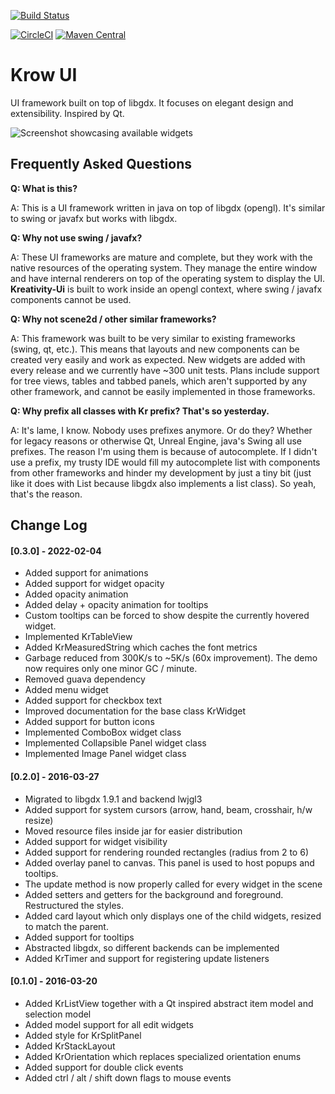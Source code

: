 [![Build Status](https://travis-ci.org/alexpana/kreativity-ui.svg?branch=master)](https://travis-ci.org/alexpana/kreativity-ui)

[![CircleCI](https://circleci.com/gh/alexpana/kreativity-ui.svg?style=svg)](https://circleci.com/gh/alexpana/kreativity-ui)
[![Maven Central](https://maven-badges.herokuapp.com/maven-central/com.katzstudio/kreativity-ui/badge.svg)](https://maven-badges.herokuapp.com/maven-central/com.katzstudio/kreativity-ui/)

# Krow UI

UI framework built on top of libgdx. It focuses on elegant design and extensibility. Inspired by Qt. 

![Screenshot showcasing available widgets](https://raw.githubusercontent.com/alexpana/kreativity-ui/master/screenshot.png)

## Frequently Asked Questions
**Q: What is this?**

A: This is a UI framework written in java on top of libgdx (opengl). It's similar to swing or javafx but works with libgdx.


**Q: Why not use swing / javafx?**

A: These UI frameworks are mature and complete, but they work with the native resources of the operating system. They
manage the entire window and have internal renderers on top of the operating system to display the UI. **Kreativity-Ui**
is built to work inside an opengl context, where swing / javafx components cannot be used.


**Q: Why not scene2d / other similar frameworks?**

A: This framework was built to be very similar to existing frameworks (swing, qt, etc.). This means that layouts and
new components can be created very easily and work as expected. New widgets are added with every release and we currently
have ~300 unit tests. Plans include support for tree views, tables and tabbed panels, which aren't supported by any other
framework, and cannot be easily implemented in those frameworks.


**Q: Why prefix all classes with Kr prefix? That's so yesterday.**

A: It's lame, I know. Nobody uses prefixes anymore. Or do they? Whether for legacy reasons or otherwise Qt, Unreal Engine,
java's Swing all use prefixes. The reason I'm using them is because of autocomplete. If I didn't use a prefix, my trusty 
IDE would fill my autocomplete list with components from other frameworks and hinder my development by just a tiny bit 
(just like it does with List because libgdx also implements a list class). So yeah, that's the reason.

## Change Log

#### [0.3.0] - 2022-02-04
- Added support for animations
- Added support for widget opacity
- Added opacity animation
- Added delay + opacity animation for tooltips
- Custom tooltips can be forced to show despite the currently hovered widget.
- Implemented KrTableView
- Added KrMeasuredString which caches the font metrics
- Garbage reduced from 300K/s to ~5K/s (60x improvement). The demo now requires only one minor GC / minute.
- Removed guava dependency
- Added menu widget
- Added support for checkbox text
- Improved documentation for the base class KrWidget
- Added support for button icons
- Implemented ComboBox widget class
- Implemented Collapsible Panel widget class
- Implemented Image Panel widget class

#### [0.2.0] - 2016-03-27
- Migrated to libgdx 1.9.1 and backend lwjgl3
- Added support for system cursors (arrow, hand, beam, crosshair, h/w resize)
- Moved resource files inside jar for easier distribution
- Added support for widget visibility
- Added support for rendering rounded rectangles (radius from 2 to 6)
- Added overlay panel to canvas. This panel is used to host popups and tooltips.
- The update method is now properly called for every widget in the scene
- Added setters and getters for the background and foreground. Restructured the styles.
- Added card layout which only displays one of the child widgets, resized to match the parent.
- Added support for tooltips
- Abstracted libgdx, so different backends can be implemented
- Added KrTimer and support for registering update listeners

#### [0.1.0] - 2016-03-20
- Added KrListView together with a Qt inspired abstract item model and selection model
- Added model support for all edit widgets
- Added style for KrSplitPanel
- Added KrStackLayout
- Added KrOrientation which replaces specialized orientation enums
- Added support for double click events
- Added ctrl / alt / shift down flags to mouse events
